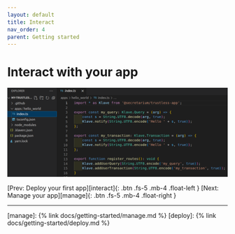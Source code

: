 ```yaml
---
layout: default
title: Interact
nav_order: 4
parent: Getting started
---
```


# Interact with your app

![Request your app](https://raw.githubusercontent.com/Gosu14/klave-docs/main/assets/images/develop.png)

[Prev: Deploy your first app][interact]{: .btn .fs-5 .mb-4 .float-left }
[Next: Manage your app][manage]{: .btn .fs-5 .mb-4 .float-right }

---
[manage]: {% link docs/getting-started/manage.md %}
[deploy]: {% link docs/getting-started/deploy.md %}